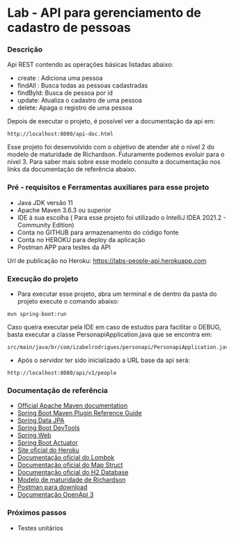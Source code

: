 # Lab - API para gerenciamento de cadastro de pessoas

### Descrição

Api REST contendo as operações básicas listadas abaixo:

* create : Adiciona uma pessoa
* findAll : Busca todas as pessoas cadastradas
* findById: Busca de pessoa por id
* update: Atualiza o cadastro de uma pessoa
* delete: Apaga o registro de uma pessoa

Depois de executar o projeto, é possível ver a documentação da api em:

```
http://localhost:8080/api-doc.html
```

Esse projeto foi desenvolvido com o objetivo de atender até o nível 2 do modelo de maturidade de Richardson. Futuramente
podemos evoluir para o nível 3. Para saber mais sobre esse modelo consulte a documentação nos links da documentação de
referência abaixo.

### Pré - requisitos e Ferramentas auxiliares para esse projeto

* Java JDK versão 11
* Apache Maven 3.6.3 ou superior
* IDE à sua escolha ( Para esse projeto foi utilizado o IntelliJ IDEA 2021.2 - Community Edition)
* Conta no GITHUB para armazenamento do código fonte
* Conta no HEROKU para deploy da aplicação
* Postman APP para testes da API

Url de publicação no Heroku: https://labs-people-api.herokuapp.com

### Execução do projeto

* Para executar esse projeto, abra um terminal e de dentro da pasta do projeto execute o comando abaixo:

```shell script
mvn spring-boot:run 
```

Caso queira executar pela IDE em caso de estudos para facilitar o DEBUG, basta executar a classe
PersonapiApplication.java que se encontra em:

```
src/main/java/br/com/izabelrodrigues/personapi/PersonapiApplication.java
```

* Após o servidor ter sido inicializado a URL base da api será:

```
http://localhost:8080/api/v1/people
```

### Documentação de referência

* [Official Apache Maven documentation](https://maven.apache.org/guides/index.html)
* [Spring Boot Maven Plugin Reference Guide](https://docs.spring.io/spring-boot/docs/2.5.4/maven-plugin/reference/html/)
* [Spring Data JPA](https://docs.spring.io/spring-boot/docs/2.5.4/reference/htmlsingle/#boot-features-jpa-and-spring-data)
* [Spring Boot DevTools](https://docs.spring.io/spring-boot/docs/2.5.4/reference/htmlsingle/#using-boot-devtools)
* [Spring Web](https://docs.spring.io/spring-boot/docs/2.5.4/reference/htmlsingle/#boot-features-developing-web-applications)
* [Spring Boot Actuator](https://docs.spring.io/spring-boot/docs/2.5.4/reference/htmlsingle/#production-ready)
* [Site oficial do Heroku](https://www.heroku.com/)
* [Documentação oficial do Lombok](https://projectlombok.org/)
* [Documentação oficial do Map Struct](https://mapstruct.org/)
* [Documentação oficial do H2 Database](https://h2database.com/html/main.html)
* [Modelo de maturidade de Richardson](https://restfulapi.net/richardson-maturity-model/)
* [Postman para download](https://www.postman.com/downloads/)
* [Documentação OpenApi 3](https://springdoc.org/)

### Próximos passos

* Testes unitários